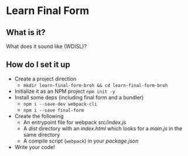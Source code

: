 # Learn Final Form

## What is it?

What does it sound like (WDISL)?

## How do I set it up

- Create a project direction
    - `mkdir learn-final-form-broh && cd learn-final-form-broh`
- Initialize it as an NPM project 
    `npm init -y`
- Install some deps (including final form and a bundler)
    - `npm i --save-dev webpack-cli`
    - `npm i --save final-form`
- Create the following
    - An entrypoint file for webpack _src/index.js_ 
    - A _dist_ directory with an _index.html_ which looks for a _main.js_ in the same directory
    - A compile script (`webpack`) in your _package.json_
- Write your code!
